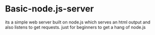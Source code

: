 # Basic-node.js-server
its a simple web server built on node.js which serves an html output and also listens to get requests.
just for beginners to get a hang of node.js
